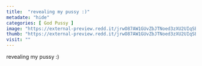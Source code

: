 ```yaml
---
title:  "revealing my pussy :)"
metadate: "hide"
categories: [ God Pussy ]
image: "https://external-preview.redd.it/jrwO87AW1GUvZbJTNoed3zXU2UIqSBY7jEd285-osqk.jpg?auto=webp&s=33cc07c3b1e4c693d115171960fc42e169c4e70f"
thumb: "https://external-preview.redd.it/jrwO87AW1GUvZbJTNoed3zXU2UIqSBY7jEd285-osqk.jpg?width=216&crop=smart&auto=webp&s=2a55380d46aef2652560356aa8ac23a4c8eaf1db"
visit: ""
---
```

revealing my pussy :)
